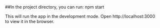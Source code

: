 ##In the project directory, you can run:
npm start

This will run the app in the development mode.
Open http://localhost:3000 to view it in the browser.
